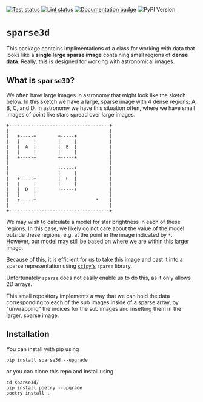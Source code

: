 <a href="https://github.com/christinahedges/sparse3d/actions/workflows/pytest.yml"><img src="https://github.com/christinahedges/sparse3d/workflows/pytest/badge.svg" alt="Test status"/></a>
<a href="https://github.com/christinahedges/sparse3d/actions/workflows/lint.yml"><img src="https://github.com/christinahedges/sparse3d/workflows/lint/badge.svg" alt="Lint status"/></a>
[![Documentation badge](https://img.shields.io/badge/documentation-live-blue.svg)](https://christinahedges.github.io/sparse3d/)
![PyPI Version](https://img.shields.io/pypi/v/sparse3d)

# `sparse3d`

This package contains implimentations of a class for working with data that looks like a **single large sparse image** containing small regions of **dense data**. Really, this is designed for working with astronomical images.

## What is `sparse3D`?

We often have large images in astronomy that might look like the sketch below. In this sketch we have a large, sparse image with 4 dense regions; A, B, C, and D. In astronomy we have this situation often, where we have small images of point like stars spread over large images.

```
+-------------------------------------+
|                                     |
|   +-----+        +-----+            |
|   |     |        |     |            |
|   |  A  |        |  B  |            |
|   |     |        |     |            |
|   +-----+        +-----+            |
|                                     |
|                  +-----+            |
|                  |     |            |
|   +-----+        |  C  |            |
|   |     |        |     |            |
|   |  D  |        +-----+            |
|   |     |                           |
|   +-----+                      *    |
|                                     |
+-------------------------------------+
```

We may wish to calculate a model for star brightness in each of these regions. In this case, we likely do not care about the value of the model outside these regions, e.g. at the point in the image indicated by `*`. However, our model may still be based on where we are within this larger image.

Because of this, it is efficient for us to take this image and cast it into a sparse representation using [`scipy`'s](https://scipy.org/) `sparse` library.

Unfortunately `sparse` does not easily enable us to do this, as it only allows 2D arrays.

This small repository implements a way that we can hold the data corresponding to each of the sub images inside of a sparse array, by "unwrapping" the indices for the sub images and insetting them in the larger, sparse image.

## Installation

You can install with pip using

```
pip install sparse3d --upgrade
```

or you can clone this repo and install using

```
cd sparse3d/
pip install poetry --upgrade
poetry install .
```

